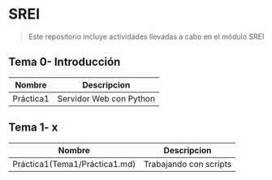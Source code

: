 # SREI
> Este repositorio incluye actividades llevadas a cabo en el módulo SREI

 ## Tema 0- Introducción

| Nombre  | Descripcion |
| ----------- | ----------------- |
| Práctica1 | Servidor Web con Python |

## Tema 1- x

| Nombre | Descripcion |
| ----------- | ----------------- |
| Práctica1(Tema1/Práctica1.md) | Trabajando con scripts |
